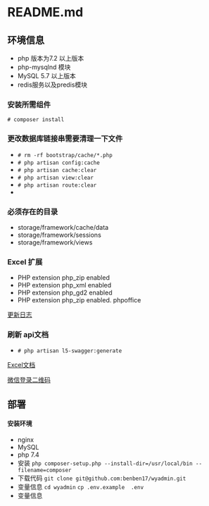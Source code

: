 # README.md

## 环境信息

- php 版本为7.2 以上版本
- php-mysqlnd 模块
- MySQL 5.7 以上版本
- redis服务以及predis模块

### 安装所需组件

`# composer install`

### 更改数据库链接串需要清理一下文件

- `# rm -rf bootstrap/cache/*.php`
- `# php artisan config:cache`
- `# php artisan cache:clear`
- `# php artisan view:clear`
- `# php artisan route:clear`
-

### 必须存在的目录

- storage/framework/cache/data
- storage/framework/sessions
- storage/framework/views

### Excel 扩展

- PHP extension php_zip enabled
- PHP extension php_xml enabled
- PHP extension php_gd2 enabled
- PHP extension php_zip enabled.   phpoffice

[更新日志](/doc/changelog.md)

### 刷新 api文档

- `# php artisan l5-swagger:generate`

[Excel文档](https://docs.laravel-excel.com/3.1/getting-started/upgrade.html)

[微信登录二维码](https://open.weixin.qq.com/connect/qrconnect?appid=wxcea7671633cc6ac2&redirect_uri=https%3A%2F%2Fapi.scly.vip%2Fapi%2Fwx%2Fcallback&response_type=code&scope=snsapi_login&state=3d6be0a4035d839573b04816624a415e#wechat_redirect)

## 部署

#### 安装环境

- nginx
- MySQL
- php 7.4
- 安装
`php composer-setup.php --install-dir=/usr/local/bin --filename=composer`
- 下载代码
`git clone git@github.com:benben17/wyadmin.git`
- 变量信息
`cd wyadmin`
`cp .env.example  .env`
- 变量信息
